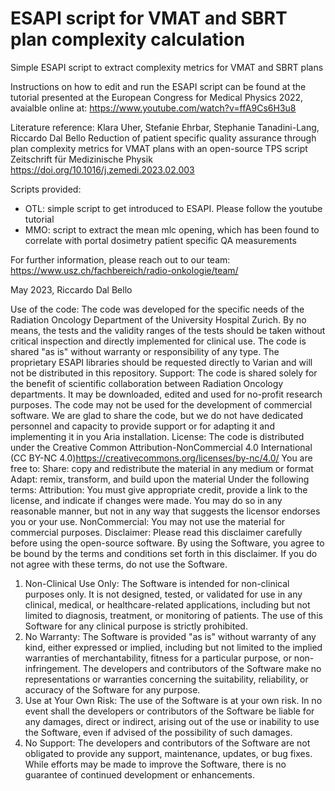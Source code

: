 # ESAPI script for VMAT and SBRT plan complexity calculation
Simple ESAPI script to extract complexity metrics for VMAT and SBRT plans

Instructions on how to edit and run the ESAPI script can be found at the tutorial presented at the European Congress for Medical Physics 2022, avaialble online at: https://www.youtube.com/watch?v=ffA9Cs6H3u8

Literature reference:
Klara Uher, Stefanie Ehrbar, Stephanie Tanadini-Lang, Riccardo Dal Bello
Reduction of patient specific quality assurance through plan complexity metrics for VMAT plans with an open-source TPS script
Zeitschrift für Medizinische Physik
https://doi.org/10.1016/j.zemedi.2023.02.003

Scripts provided:
- OTL: simple script to get introduced to ESAPI. Please follow the youtube tutorial
- MMO: script to extract the mean mlc opening, which has been found to correlate with portal dosimetry patient specific QA measurements

For further information, please reach out to our team:
https://www.usz.ch/fachbereich/radio-onkologie/team/

May 2023,
Riccardo Dal Bello


Use of the code:
The code was developed for the specific needs of the Radiation Oncology Department of the University Hospital Zurich. By no means, the tests and the validity ranges of the tests should be taken without critical inspection and directly implemented for clinical use. The code is shared "as is" without warranty or responsibility of any type. The proprietary ESAPI libraries should be requested directly to Varian and will not be distributed in this repository.
Support:
The code is shared solely for the benefit of scientific collaboration between Radiation Oncology departments. It may be downloaded, edited and used for no-profit research purposes. The code may not be used for the development of commercial software. We are glad to share the code, but we do not have dedicated personnel and capacity to provide support or for adapting it and implementing it in you Aria installation.
License:
The code is distributed under the Creative Common Attribution-NonCommercial 4.0 International (CC BY-NC 4.0)https://creativecommons.org/licenses/by-nc/4.0/
You are free to:
Share: copy and redistribute the material in any medium or format
Adapt: remix, transform, and build upon the material
Under the following terms:
Attribution: You must give appropriate credit, provide a link to the license, and indicate if changes were made. You may do so in any reasonable manner, but not in any way that suggests the licensor endorses you or your use.
NonCommercial: You may not use the material for commercial purposes.
Disclaimer:
Please read this disclaimer carefully before using the open-source software. By using the Software, you agree to be bound by the terms and conditions set forth in this disclaimer. If you do not agree with these terms, do not use the Software.
1.	Non-Clinical Use Only: The Software is intended for non-clinical purposes only. It is not designed, tested, or validated for use in any clinical, medical, or healthcare-related applications, including but not limited to diagnosis, treatment, or monitoring of patients. The use of this Software for any clinical purpose is strictly prohibited.
2.	No Warranty: The Software is provided "as is" without warranty of any kind, either expressed or implied, including but not limited to the implied warranties of merchantability, fitness for a particular purpose, or non-infringement. The developers and contributors of the Software make no representations or warranties concerning the suitability, reliability, or accuracy of the Software for any purpose.
3.	Use at Your Own Risk: The use of the Software is at your own risk. In no event shall the developers or contributors of the Software be liable for any damages, direct or indirect, arising out of the use or inability to use the Software, even if advised of the possibility of such damages.
4.	No Support: The developers and contributors of the Software are not obligated to provide any support, maintenance, updates, or bug fixes. While efforts may be made to improve the Software, there is no guarantee of continued development or enhancements.

